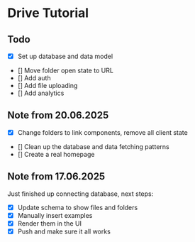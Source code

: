 # Drive Tutorial

## Todo

- [x] Set up database and data model
- [] Move folder open state to URL
- [] Add auth
- [] Add file uploading
- [] Add analytics

## Note from 20.06.2025

- [x] Change folders to link components, remove all client state
- [] Clean up the database and data fetching patterns
- [] Create a real homepage

## Note from 17.06.2025

Just finished up connecting database, next steps:

- [x] Update schema to show files and folders
- [x] Manually insert examples
- [x] Render them in the UI
- [x] Push and make sure it all works
